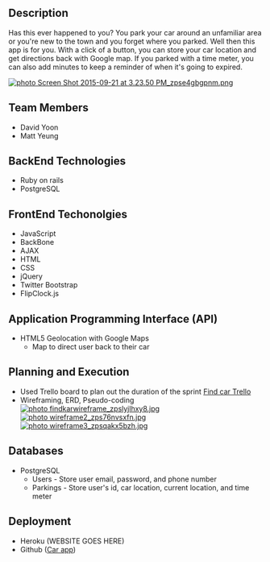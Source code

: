## Description
Has this ever happened to you? You park your car around an unfamiliar area or you're new to the town and you forget where you parked. Well then this app is for you. With a click of a button, you can store your car location and get directions back with Google map. If you parked with a time meter, you can also add minutes to keep a reminder of when it's going to expired.

<a href="http://s61.photobucket.com/user/mx22o/media/Screen%20Shot%202015-09-21%20at%203.23.50%20PM_zpse4gbgpnm.png.html" target="_blank"><img src="http://i61.photobucket.com/albums/h80/mx22o/Screen%20Shot%202015-09-21%20at%203.23.50%20PM_zpse4gbgpnm.png" border="0" alt=" photo Screen Shot 2015-09-21 at 3.23.50 PM_zpse4gbgpnm.png"/></a>

## Team Members
* David Yoon
* Matt Yeung

## BackEnd Technologies
* Ruby on rails
* PostgreSQL

## FrontEnd Techonolgies
* JavaScript
* BackBone
* AJAX
* HTML
* CSS
* jQuery
* Twitter Bootstrap
* FlipClock.js

## Application Programming Interface (API)
* HTML5 Geolocation with Google Maps
  * Map to direct user back to their car

## Planning and Execution
* Used Trello board to plan out the duration of the sprint
  <a href="https://trello.com/b/VEd6pEiM/car-it">Find car Trello</a>
* Wireframing, ERD, Pseudo-coding
<a href="http://s61.photobucket.com/user/mx22o/media/findkarwireframe_zpslyjlhxy8.jpg.html" target="_blank"><img src="http://i61.photobucket.com/albums/h80/mx22o/findkarwireframe_zpslyjlhxy8.jpg" border="0" alt=" photo findkarwireframe_zpslyjlhxy8.jpg"/></a>
<a href="http://s61.photobucket.com/user/mx22o/media/wireframe2_zps76nvsxfn.jpg.html" target="_blank"><img src="http://i61.photobucket.com/albums/h80/mx22o/wireframe2_zps76nvsxfn.jpg" border="0" alt=" photo wireframe2_zps76nvsxfn.jpg"/></a>
<a href="http://s61.photobucket.com/user/mx22o/media/wireframe3_zpsqakx5bzh.jpg.html" target="_blank"><img src="http://i61.photobucket.com/albums/h80/mx22o/wireframe3_zpsqakx5bzh.jpg" border="0" alt=" photo wireframe3_zpsqakx5bzh.jpg"/></a>  

## Databases
* PostgreSQL
  * Users - Store user email, password, and phone number
  * Parkings - Store user's id, car location, current location, and time meter

## Deployment
* Heroku (WEBSITE GOES HERE)
* Github (<a href="https://github.com/findkar/findkar-app">Car app</a>)

